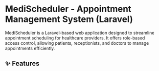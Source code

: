 # MediScheduler - Appointment Management System (Laravel)

MediScheduler is a Laravel-based web application designed to streamline appointment scheduling for healthcare providers. It offers role-based access control, allowing patients, receptionists, and doctors to manage appointments efficiently.

## ✨ Features
